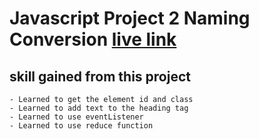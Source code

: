 # Javascript Project 2 Naming Conversion [live link](https://javascript2-naming-conversion.netlify.app/)

## skill gained from this project
    - Learned to get the element id and class 
    - Learned to add text to the heading tag
    - Learned to use eventListener
    - Learned to use reduce function